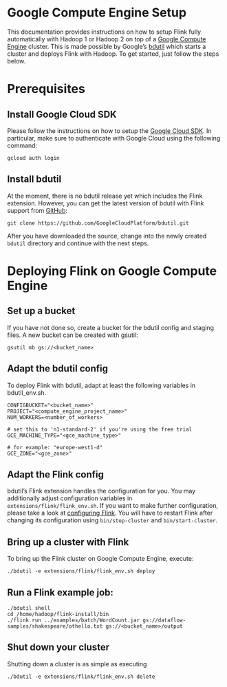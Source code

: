 

# Google Compute Engine Setup

This documentation provides instructions on how to setup Flink fully automatically with Hadoop 1 or Hadoop 2 on top of a [Google Compute Engine](https://cloud.google.com/compute/) cluster. This is made possible by Google’s [bdutil](https://cloud.google.com/hadoop/bdutil) which starts a cluster and deploys Flink with Hadoop. To get started, just follow the steps below.

# Prerequisites

## Install Google Cloud SDK

Please follow the instructions on how to setup the [Google Cloud SDK](https://cloud.google.com/sdk/). In particular, make sure to authenticate with Google Cloud using the following command:

```
gcloud auth login 
```

## Install bdutil

At the moment, there is no bdutil release yet which includes the Flink extension. However, you can get the latest version of bdutil with Flink support from [GitHub](https://github.com/GoogleCloudPlatform/bdutil):

```
git clone https://github.com/GoogleCloudPlatform/bdutil.git 
```

After you have downloaded the source, change into the newly created `bdutil` directory and continue with the next steps.

# Deploying Flink on Google Compute Engine

## Set up a bucket

If you have not done so, create a bucket for the bdutil config and staging files. A new bucket can be created with gsutil:

```
gsutil mb gs://<bucket_name> 
```

## Adapt the bdutil config

To deploy Flink with bdutil, adapt at least the following variables in bdutil_env.sh.

```
CONFIGBUCKET="<bucket_name>"
PROJECT="<compute_engine_project_name>"
NUM_WORKERS=<number_of_workers>

# set this to 'n1-standard-2' if you're using the free trial
GCE_MACHINE_TYPE="<gce_machine_type>"

# for example: "europe-west1-d"
GCE_ZONE="<gce_zone>" 
```

## Adapt the Flink config

bdutil’s Flink extension handles the configuration for you. You may additionally adjust configuration variables in `extensions/flink/flink_env.sh`. If you want to make further configuration, please take a look at [configuring Flink](../config.html). You will have to restart Flink after changing its configuration using `bin/stop-cluster` and `bin/start-cluster`.

## Bring up a cluster with Flink

To bring up the Flink cluster on Google Compute Engine, execute:

```
./bdutil -e extensions/flink/flink_env.sh deploy 
```

## Run a Flink example job:

```
./bdutil shell
cd /home/hadoop/flink-install/bin
./flink run ../examples/batch/WordCount.jar gs://dataflow-samples/shakespeare/othello.txt gs://<bucket_name>/output 
```

## Shut down your cluster

Shutting down a cluster is as simple as executing

```
./bdutil -e extensions/flink/flink_env.sh delete 
```

